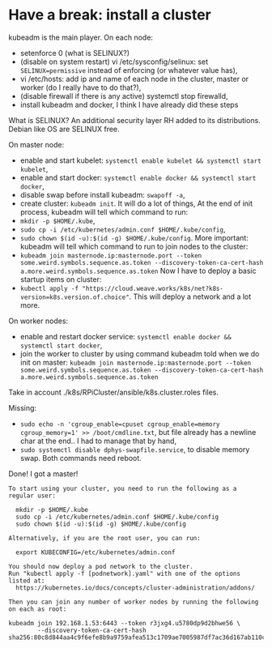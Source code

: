 # Have a break: install a cluster
kubeadm is the main player.
On each node:
- setenforce 0 (what is SELINUX?)
- (disable on system restart) vi /etc/sysconfig/selinux: set `SELINUX=permissive` instead of enforcing (or whatever value has),
- vi /etc/hosts: add ip and name of each node in the cluster, master or worker (do I really have to do that?),
- (disable firewall if there is any active) systemctl stop firewalld,
- install kubeadm and docker,
I think I have already did these steps

What is SELINUX? An additional security layer RH added to its distributions. Debian like OS are SELINUX free.

On master node:
- enable and start kubelet: `systemctl enable kubelet && systemctl start kubelet`,
- enable and start docker: `systemctl enable docker && systemctl start docker`,
- disable swap before install kubeadm: `swapoff -a`,
- create cluster: `kubeadm init`. It will do a lot of things,
At the end of init process, kubeadm will tell which command to run:
- `mkdir -p $HOME/.kube`,
- `sudo cp -i /etc/kubernetes/admin.conf $HOME/.kube/config`,
- `sudo chown $(id -u):$(id -g) $HOME/.kube/config`.
More important: kubeadm will tell which command to run to join nodes to the cluster:
- `kubeadm join masternode.ip:masternode.port --token some.weird.symbols.sequence.as.token --discovery-token-ca-cert-hash a.more.weird.symbols.sequence.as.token`
Now I have to deploy a basic startup items on cluster:
- `kubectl apply -f "https://cloud.weave.works/k8s/net?k8s-version=k8s.version.of.choice"`. This will deploy a network and a lot more.

On worker nodes:
- enable and restart docker service: `systemctl enable docker && systemctl start docker`,
- join the worker to cluster by using command kubeadm told when we do init on master: `kubeadm join masternode.ip:masternode.port --token some.weird.symbols.sequence.as.token --discovery-token-ca-cert-hash a.more.weird.symbols.sequence.as.token`

Take in account ./k8s/RPiCluster/ansible/k8s.cluster.roles files.

Missing:
- `sudo echo -n 'cgroup_enable=cpuset cgroup_enable=memory cgroup_memory=1' >> /boot/cmdline.txt`, but file already has a newline char at the end.. I had to manage that by hand,
- `sudo systemctl disable dphys-swapfile.service`, to disable memory swap.
Both commands need reboot.

Done! I got a master!
```
To start using your cluster, you need to run the following as a regular user:

  mkdir -p $HOME/.kube
  sudo cp -i /etc/kubernetes/admin.conf $HOME/.kube/config
  sudo chown $(id -u):$(id -g) $HOME/.kube/config

Alternatively, if you are the root user, you can run:

  export KUBECONFIG=/etc/kubernetes/admin.conf

You should now deploy a pod network to the cluster.
Run "kubectl apply -f [podnetwork].yaml" with one of the options listed at:
  https://kubernetes.io/docs/concepts/cluster-administration/addons/

Then you can join any number of worker nodes by running the following on each as root:

kubeadm join 192.168.1.53:6443 --token r3jxg4.u5780dp9d2bhwe56 \
        --discovery-token-ca-cert-hash sha256:80c8d844aa4c9f6efe8b9a9759afea513c1709ae7005987df7ac36d167ab110c
```
